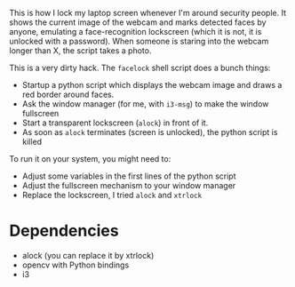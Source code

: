 This is how I lock my laptop screen whenever I'm around security people.
It shows the current image of the webcam and marks detected faces by anyone,
emulating a face-recognition lockscreen (which it is not, it is unlocked with
a password). When someone is staring into the webcam longer than X, the script
takes a photo.

This is a very dirty hack. The `facelock` shell script does a bunch things:
* Startup a python script which displays the webcam image and draws a red
  border around faces.
* Ask the window manager (for me, with `i3-msg`) to make the window fullscreen
* Start a transparent lockscreen (`alock`) in front of it.
* As soon as `alock` terminates (screen is unlocked), the python script is killed

To run it on your system, you might need to:
* Adjust some variables in the first lines of the python script
* Adjust the fullscreen mechanism to your window manager
* Replace the lockscreen, I tried `alock` and `xtrlock`


Dependencies
============
* alock (you can replace it by xtrlock)
* opencv with Python bindings
* i3
